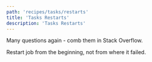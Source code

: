 ```yaml
---
path: 'recipes/tasks/restarts'
title: 'Tasks Restarts'
description: 'Tasks Restarts'
---
```


Many questions again - comb them in Stack Overflow.

Restart job from the beginning, not from where it failed.
